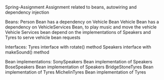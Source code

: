 Spring-Assignment
Assignment related to beans, autowiring and dependency injection

Beans:
Person Bean has a dependency on Vehicle Bean
Vehicle Bean has a dependency on VehicleServices Bean, to play music and move the vehicle
Vehicle Services bean depend on the implementations of Speakers and Tyres to serve vehicle bean requests

Interfaces:
Tyres interface with rotate() method
Speakers interface with makeSound() method

Bean implementations:
SonySpeakers Bean implementation of Speakers
BoseSpeakers Bean implementation of Speakers
BridgeStoneTyres Bean implementation of Tyres
MichelinTyres Bean implementation of Tyres
